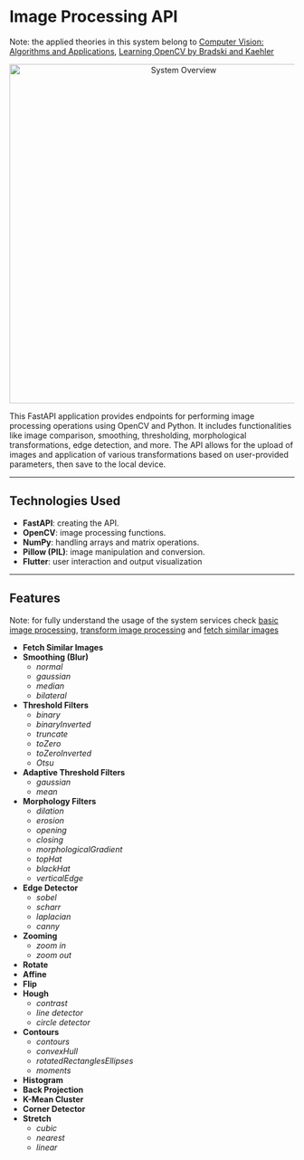 # Image Processing API
Note: the applied theories in this system belong to [Computer Vision: Algorithms and Applications](http://szeliski.org/Book/), [Learning OpenCV by Bradski and Kaehler](https://www.bogotobogo.com/cplusplus/files/OReilly%20Learning%20OpenCV.pdf)

<p align="center">
  <img src="https://github.com/owl-lilith/ImageXpert/output/overview.png" alt="System Overview" width="600">
</p>


This FastAPI application provides endpoints for performing image processing operations using OpenCV and Python. It includes functionalities like image comparison, smoothing, thresholding, morphological transformations, edge detection, and more. The API allows for the upload of images and application of various transformations based on user-provided parameters, then save to the local device.

---

## Technologies Used
- **FastAPI**: creating the API.
- **OpenCV**: image processing functions.
- **NumPy**: handling arrays and matrix operations.
- **Pillow (PIL)**: image manipulation and conversion.
- **Flutter**: user interaction and output visualization 

---

## Features

Note: for fully understand the usage of the system services check [basic image processing](output/basic%20image%20processing.mp4), [transform image processing](output/transform%20image%20processing.mp4) and [fetch similar images](output/fetch%20similar%20images.mp4)

- **Fetch Similar Images**
- **Smoothing (Blur)**
    - *normal*
    - *gaussian*
    - *median*
    - *bilateral*
- **Threshold Filters**
    - *binary*
    - *binaryInverted*
    - *truncate*
    - *toZero*
    - *toZeroInverted*
    - *Otsu*
- **Adaptive Threshold Filters**
    - *gaussian*
    - *mean*
- **Morphology Filters**
    - *dilation*
    - *erosion*
    - *opening*
    - *closing*
    - *morphologicalGradient*
    - *topHat*
    - *blackHat*
    - *verticalEdge*
- **Edge Detector**
    - *sobel*
    - *scharr*
    - *laplacian*
    - *canny*
- **Zooming**
    - *zoom in*
    - *zoom out*
- **Rotate**
- **Affine**
- **Flip**
- **Hough**
    - *contrast*
    - *line detector*
    - *circle detector*
- **Contours**
    - *contours*
    - *convexHull*
    - *rotatedRectanglesEllipses*
    - *moments*
- **Histogram**
- **Back Projection**
- **K-Mean Cluster**
- **Corner Detector**
- **Stretch**
    - *cubic*
    - *nearest*
    - *linear*